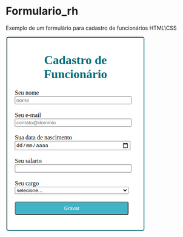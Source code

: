 # Formulario_rh
Exemplo de um formulário para cadastro de funcionários HTML\CSS

<img src="https://github.com/EmersonBarcelos/Formulario_rh/blob/main/img.png">
